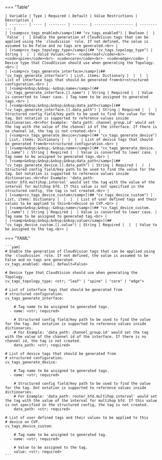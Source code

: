 <!--
  ~ Copyright (c) 2023-2024 Arista Networks, Inc.
  ~ Use of this source code is governed by the Apache License 2.0
  ~ that can be found in the LICENSE file.
  -->
=== "Table"

    | Variable | Type | Required | Default | Value Restrictions | Description |
    | -------- | ---- | -------- | ------- | ------------------ | ----------- |
    | [<samp>cv_tags_enabled</samp>](## "cv_tags_enabled") | Boolean |  | `False` |  | Enable the generation of CloudVision tags that can be applied using the `cloudvision` role. If not defined, the value is assumed to be False and no tags are generated.<br> |
    | [<samp>cv_tags_topology_type</samp>](## "cv_tags_topology_type") | String |  |  | Valid Values:<br>- <code>leaf</code><br>- <code>spine</code><br>- <code>core</code><br>- <code>edge</code> | Device type that CloudVision should use when generating the Topology.<br> |
    | [<samp>cv_tags_generate_interface</samp>](## "cv_tags_generate_interface") | List, items: Dictionary |  |  |  | List of interface tags that should be generated from<br>structured configuration.<br> |
    | [<samp>&nbsp;&nbsp;-&nbsp;name</samp>](## "cv_tags_generate_interface.[].name") | String | Required |  | Value is converted to lower case. | Tag name to be assigned to generated tags.<br> |
    | [<samp>&nbsp;&nbsp;&nbsp;&nbsp;data_path</samp>](## "cv_tags_generate_interface.[].data_path") | String | Required |  |  | Structured config field/key path to be used to find the value for the tag. Dot notation is supported to reference values inside dictionaries.<br>For Example: 'data_path: channel_group.id' would set the tag with the value of the channel id of the interface. If there is no channel id, the tag is not created.<br> |
    | [<samp>cv_tags_generate_device</samp>](## "cv_tags_generate_device") | List, items: Dictionary |  |  |  | List of device tags that should be generated from<br>structured configuration.<br> |
    | [<samp>&nbsp;&nbsp;-&nbsp;name</samp>](## "cv_tags_generate_device.[].name") | String | Required |  | Value is converted to lower case. | Tag name to be assigned to generated tags.<br> |
    | [<samp>&nbsp;&nbsp;&nbsp;&nbsp;data_path</samp>](## "cv_tags_generate_device.[].data_path") | String | Required |  |  | Structured config field/key path to be used to find the value for the tag. Dot notation is supported to reference values inside dictionaries.<br>For Example: 'data_path: router_bfd.multihop.interval' would set the tag with the value of the interval for multihop bfd. If this value is not specified in the structured config, the tag is not created.<br> |
    | [<samp>cv_tags_device_custom</samp>](## "cv_tags_device_custom") | List, items: Dictionary |  |  |  | List of user defined tags and their values to be applied to this<br>device on CVP.<br> |
    | [<samp>&nbsp;&nbsp;-&nbsp;name</samp>](## "cv_tags_device_custom.[].name") | String | Required |  | Value is converted to lower case. | Tag name to be assigned to generated tag.<br> |
    | [<samp>&nbsp;&nbsp;&nbsp;&nbsp;value</samp>](## "cv_tags_device_custom.[].value") | String | Required |  |  | Value to be assigned to the tag.<br> |

=== "YAML"

    ```yaml
    # Enable the generation of CloudVision tags that can be applied using the `cloudvision` role. If not defined, the value is assumed to be False and no tags are generated.
    cv_tags_enabled: <bool; default=False>

    # Device type that CloudVision should use when generating the Topology.
    cv_tags_topology_type: <str; "leaf" | "spine" | "core" | "edge">

    # List of interface tags that should be generated from
    # structured configuration.
    cv_tags_generate_interface:

        # Tag name to be assigned to generated tags.
      - name: <str; required>

        # Structured config field/key path to be used to find the value for the tag. Dot notation is supported to reference values inside dictionaries.
        # For Example: 'data_path: channel_group.id' would set the tag with the value of the channel id of the interface. If there is no channel id, the tag is not created.
        data_path: <str; required>

    # List of device tags that should be generated from
    # structured configuration.
    cv_tags_generate_device:

        # Tag name to be assigned to generated tags.
      - name: <str; required>

        # Structured config field/key path to be used to find the value for the tag. Dot notation is supported to reference values inside dictionaries.
        # For Example: 'data_path: router_bfd.multihop.interval' would set the tag with the value of the interval for multihop bfd. If this value is not specified in the structured config, the tag is not created.
        data_path: <str; required>

    # List of user defined tags and their values to be applied to this
    # device on CVP.
    cv_tags_device_custom:

        # Tag name to be assigned to generated tag.
      - name: <str; required>

        # Value to be assigned to the tag.
        value: <str; required>
    ```
